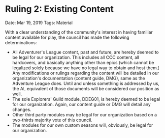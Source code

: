 # Ruling 2: Existing Content

Date: Mar 19, 2019
Tags: Material

With a clear understanding of the community's interest in having familiar content available for play, the council has made the following determinations:
- All Adventurer's League content, past and future, are hereby deemed to be legal for our organization. This includes all CCC content, all hardcovers, and basically anything other than epics (which cannot be legalized solely because we have no legal way to obtain and host them.) Any modifications or rulings regarding the content will be detailed in our organization's documentation (content guide, DMG), same as the Adventure League does. Until and unless something is addressed by us, the AL equivalent of those documents will be considered our position as well.
- The sole Explorers' Guild module, DDEG01, is hereby deemed to be legal for our organization. Again, our content guide or DMG will detail any changes.
- Other third party modules may be legal for our organization based on a two-thirds majority vote of this council.
- The modules for our own custom seasons will, obviously, be legal for our organization.